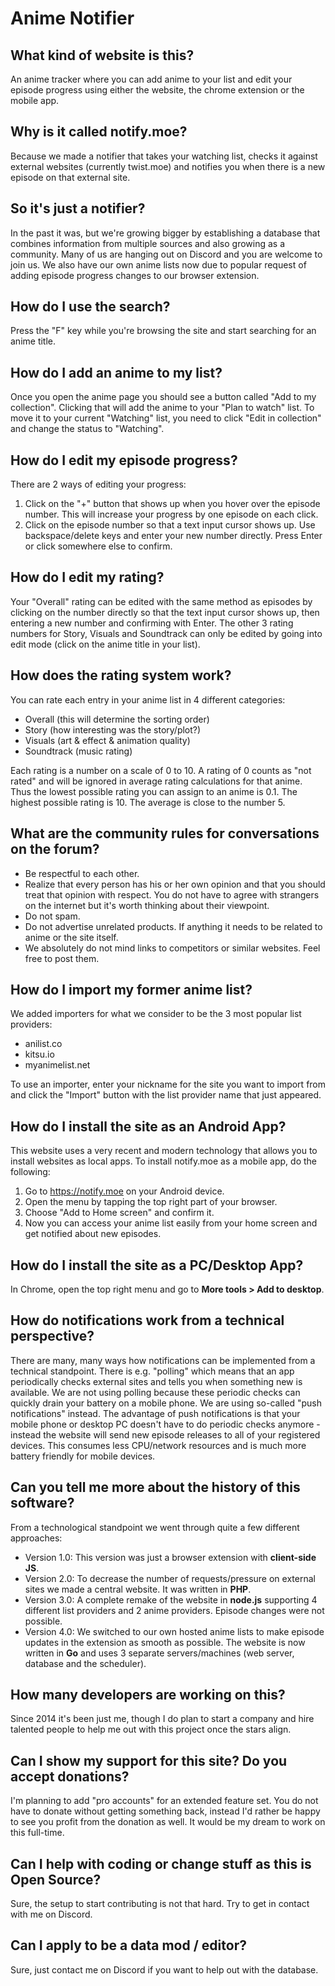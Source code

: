 # Anime Notifier

## What kind of website is this?

An anime tracker where you can add anime to your list and edit your episode progress using either the website, the chrome extension or the mobile app.

## Why is it called notify.moe?

Because we made a notifier that takes your watching list, checks it against external websites (currently twist.moe) and notifies you when there is a new episode on that external site.

## So it's just a notifier?

In the past it was, but we're growing bigger by establishing a database that combines information from multiple sources and also growing as a community. Many of us are hanging out on Discord and you are welcome to join us. We also have our own anime lists now due to popular request of adding episode progress changes to our browser extension.

## How do I use the search?

Press the "F" key while you're browsing the site and start searching for an anime title.

## How do I add an anime to my list?

Once you open the anime page you should see a button called "Add to my collection". Clicking that will add the anime to your "Plan to watch" list. To move it to your current "Watching" list, you need to click "Edit in collection" and change the status to "Watching".

## How do I edit my episode progress?

There are 2 ways of editing your progress:

1. Click on the "+" button that shows up when you hover over the episode number. This will increase your progress by one episode on each click.
1. Click on the episode number so that a text input cursor shows up. Use backspace/delete keys and enter your new number directly. Press Enter or click somewhere else to confirm.

## How do I edit my rating?

Your "Overall" rating can be edited with the same method as episodes by clicking on the number directly so that the text input cursor shows up, then entering a new number and confirming with Enter. The other 3 rating numbers for Story, Visuals and Soundtrack can only be edited by going into edit mode (click on the anime title in your list).

## How does the rating system work?

You can rate each entry in your anime list in 4 different categories:

* Overall (this will determine the sorting order)
* Story (how interesting was the story/plot?)
* Visuals (art & effect & animation quality)
* Soundtrack (music rating)

Each rating is a number on a scale of 0 to 10. A rating of 0 counts as "not rated" and will be ignored in average rating calculations for that anime. Thus the lowest possible rating you can assign to an anime is 0.1. The highest possible rating is 10. The average is close to the number 5.

## What are the community rules for conversations on the forum?

* Be respectful to each other.
* Realize that every person has his or her own opinion and that you should treat that opinion with respect. You do not have to agree with strangers on the internet but it's worth thinking about their viewpoint.
* Do not spam.
* Do not advertise unrelated products. If anything it needs to be related to anime or the site itself.
* We absolutely do not mind links to competitors or similar websites. Feel free to post them.

## How do I import my former anime list?

We added importers for what we consider to be the 3 most popular list providers:

* anilist.co
* kitsu.io
* myanimelist.net

To use an importer, enter your nickname for the site you want to import from and click the "Import" button with the list provider name that just appeared.

## How do I install the site as an Android App?

This website uses a very recent and modern technology that allows you to install websites as local apps. To install notify.moe as a mobile app, do the following:

1. Go to https://notify.moe on your Android device.
2. Open the menu by tapping the top right part of your browser.
3. Choose "Add to Home screen" and confirm it.
4. Now you can access your anime list easily from your home screen and get notified about new episodes.

## How do I install the site as a PC/Desktop App?

In Chrome, open the top right menu and go to **More tools > Add to desktop**.

## How do notifications work from a technical perspective?

There are many, many ways how notifications can be implemented from a technical standpoint. There is e.g. "polling" which means that an app periodically checks external sites and tells you when something new is available. We are not using polling because these periodic checks can quickly drain your battery on a mobile phone. We are using so-called "push notifications" instead. The advantage of push notifications is that your mobile phone or desktop PC doesn't have to do periodic checks anymore - instead the website will send new episode releases to all of your registered devices. This consumes less CPU/network resources and is much more battery friendly for mobile devices.

## Can you tell me more about the history of this software?

From a technological standpoint we went through quite a few different approaches:

* Version 1.0: This version was just a browser extension with **client-side JS**.
* Version 2.0: To decrease the number of requests/pressure on external sites we made a central website. It was written in **PHP**.
* Version 3.0: A complete remake of the website in **node.js** supporting 4 different list providers and 2 anime providers. Episode changes were not possible.
* Version 4.0: We switched to our own hosted anime lists to make episode updates in the extension as smooth as possible. The website is now written in **Go** and uses 3 separate servers/machines (web server, database and the scheduler).

## How many developers are working on this?

Since 2014 it's been just me, though I do plan to start a company and hire talented people to help me out with this project once the stars align.

## Can I show my support for this site? Do you accept donations?

I'm planning to add "pro accounts" for an extended feature set. You do not have to donate without getting something back, instead I'd rather be happy to see you profit from the donation as well. It would be my dream to work on this full-time.

## Can I help with coding or change stuff as this is Open Source?

Sure, the setup to start contributing is not that hard. Try to get in contact with me on Discord.

## Can I apply to be a data mod / editor?

Sure, just contact me on Discord if you want to help out with the database.